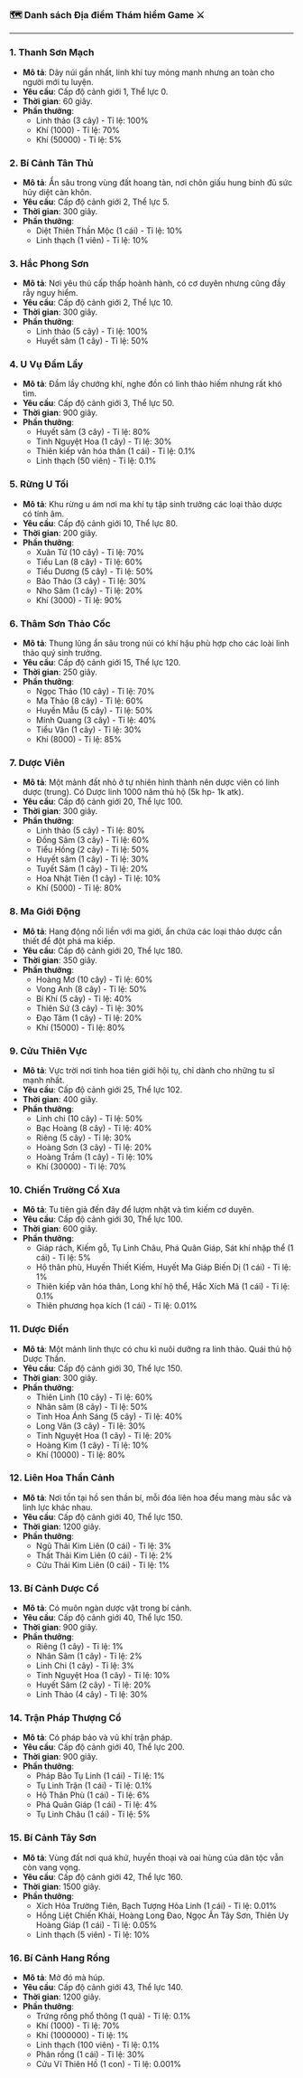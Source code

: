 ### 🗺️ Danh sách Địa điểm Thám hiểm Game ⚔️

---

### **1. Thanh Sơn Mạch**

* **Mô tả**: Dãy núi gần nhất, linh khí tuy mỏng manh nhưng an toàn cho người mới tu luyện.
* **Yêu cầu**: Cấp độ cảnh giới 1, Thể lực 0.
* **Thời gian**: 60 giây.
* **Phần thưởng**:
    * Linh thảo (3 cây) - Tỉ lệ: 100%
    * Khí (1000) - Tỉ lệ: 70%
    * Khí (50000) - Tỉ lệ: 5%

### **2. Bí Cảnh Tân Thủ**

* **Mô tả**: Ẩn sâu trong vùng đất hoang tàn, nơi chôn giấu hung binh đủ sức hủy diệt càn khôn.
* **Yêu cầu**: Cấp độ cảnh giới 2, Thể lực 5.
* **Thời gian**: 300 giây.
* **Phần thưởng**:
    * Diệt Thiên Thần Mộc (1 cái) - Tỉ lệ: 10%
    * Linh thạch (1 viên) - Tỉ lệ: 10%

### **3. Hắc Phong Sơn**

* **Mô tả**: Nơi yêu thú cấp thấp hoành hành, có cơ duyên nhưng cũng đầy rẫy nguy hiểm.
* **Yêu cầu**: Cấp độ cảnh giới 2, Thể lực 10.
* **Thời gian**: 300 giây.
* **Phần thưởng**:
    * Linh thảo (5 cây) - Tỉ lệ: 100%
    * Huyết sâm (1 cây) - Tỉ lệ: 50%

### **4. U Vụ Đầm Lầy**

* **Mô tả**: Đầm lầy chướng khí, nghe đồn có linh thảo hiếm nhưng rất khó tìm.
* **Yêu cầu**: Cấp độ cảnh giới 3, Thể lực 50.
* **Thời gian**: 900 giây.
* **Phần thưởng**:
    * Huyết sâm (3 cây) - Tỉ lệ: 80%
    * Tinh Nguyệt Hoa (1 cây) - Tỉ lệ: 30%
    * Thiên kiếp vân hóa thân (1 cái) - Tỉ lệ: 0.1%
    * Linh thạch (50 viên) - Tỉ lệ: 0.1%

### **5. Rừng U Tối**

* **Mô tả**: Khu rừng u ám nơi ma khí tụ tập sinh trưởng các loại thảo dược có tính âm.
* **Yêu cầu**: Cấp độ cảnh giới 10, Thể lực 80.
* **Thời gian**: 200 giây.
* **Phần thưởng**:
    * Xuân Tử (10 cây) - Tỉ lệ: 70%
    * Tiểu Lan (8 cây) - Tỉ lệ: 60%
    * Tiểu Dương (5 cây) - Tỉ lệ: 50%
    * Bảo Thảo (3 cây) - Tỉ lệ: 30%
    * Nho Sâm (1 cây) - Tỉ lệ: 20%
    * Khí (3000) - Tỉ lệ: 90%

### **6. Thâm Sơn Thảo Cốc**

* **Mô tả**: Thung lũng ẩn sâu trong núi có khí hậu phù hợp cho các loài linh thảo quý sinh trưởng.
* **Yêu cầu**: Cấp độ cảnh giới 15, Thể lực 120.
* **Thời gian**: 250 giây.
* **Phần thưởng**:
    * Ngọc Thảo (10 cây) - Tỉ lệ: 70%
    * Ma Thảo (8 cây) - Tỉ lệ: 60%
    * Huyền Mẫu (5 cây) - Tỉ lệ: 50%
    * Minh Quang (3 cây) - Tỉ lệ: 40%
    * Tiểu Vân (1 cây) - Tỉ lệ: 30%
    * Khí (8000) - Tỉ lệ: 85%

### **7. Dược Viên**

* **Mô tả**: Một mảnh đất nhỏ ở tự nhiên hình thành nên dược viên có linh dược (trung). Có Dược linh 1000 năm thủ hộ (5k hp- 1k atk).
* **Yêu cầu**: Cấp độ cảnh giới 20, Thể lực 100.
* **Thời gian**: 300 giây.
* **Phần thưởng**:
    * Linh thảo (5 cây) - Tỉ lệ: 80%
    * Đồng Sâm (3 cây) - Tỉ lệ: 60%
    * Tiểu Hồng (2 cây) - Tỉ lệ: 50%
    * Huyết sâm (1 cây) - Tỉ lệ: 30%
    * Tuyết Sâm (1 cây) - Tỉ lệ: 20%
    * Hoa Nhật Tiên (1 cây) - Tỉ lệ: 10%
    * Khí (5000) - Tỉ lệ: 80%

### **8. Ma Giới Động**

* **Mô tả**: Hang động nối liền với ma giới, ẩn chứa các loại thảo dược cần thiết để đột phá ma kiếp.
* **Yêu cầu**: Cấp độ cảnh giới 20, Thể lực 180.
* **Thời gian**: 350 giây.
* **Phần thưởng**:
    * Hoàng Mơ (10 cây) - Tỉ lệ: 60%
    * Vong Anh (8 cây) - Tỉ lệ: 50%
    * Bí Khí (5 cây) - Tỉ lệ: 40%
    * Thiên Sứ (3 cây) - Tỉ lệ: 30%
    * Đạo Tâm (1 cây) - Tỉ lệ: 20%
    * Khí (15000) - Tỉ lệ: 80%

### **9. Cửu Thiên Vực**

* **Mô tả**: Vực trời nơi tinh hoa tiên giới hội tụ, chỉ dành cho những tu sĩ mạnh nhất.
* **Yêu cầu**: Cấp độ cảnh giới 25, Thể lực 102.
* **Thời gian**: 400 giây.
* **Phần thưởng**:
    * Linh chi (10 cây) - Tỉ lệ: 50%
    * Bạc Hoàng (8 cây) - Tỉ lệ: 40%
    * Riêng (5 cây) - Tỉ lệ: 30%
    * Hoàng Sơn (3 cây) - Tỉ lệ: 20%
    * Hoàng Trầm (1 cây) - Tỉ lệ: 10%
    * Khí (30000) - Tỉ lệ: 70%

### **10. Chiến Trường Cổ Xưa**

* **Mô tả**: Tu tiên giả đến đây để lượm nhặt và tìm kiếm cơ duyên.
* **Yêu cầu**: Cấp độ cảnh giới 30, Thể lực 100.
* **Thời gian**: 600 giây.
* **Phần thưởng**:
    * Giáp rách, Kiếm gỗ, Tụ Linh Châu, Phá Quân Giáp, Sát khí nhập thể (1 cái) - Tỉ lệ: 5%
    * Hộ thân phù, Huyền Thiết Kiếm, Huyết Ma Giáp Biến Dị (1 cái) - Tỉ lệ: 1%
    * Thiên kiếp vân hóa thân, Long khí hộ thể, Hắc Xích Mã (1 cái) - Tỉ lệ: 0.1%
    * Thiên phương họa kích (1 cái) - Tỉ lệ: 0.01%

### **11. Dược Điền**

* **Mô tả**: Một mảnh linh thực có chu kì nuôi dưỡng ra linh thảo. Quái thủ hộ Dược Thần.
* **Yêu cầu**: Cấp độ cảnh giới 30, Thể lực 150.
* **Thời gian**: 300 giây.
* **Phần thưởng**:
    * Thiên Linh (10 cây) - Tỉ lệ: 60%
    * Nhân sâm (8 cây) - Tỉ lệ: 50%
    * Tinh Hoa Ánh Sáng (5 cây) - Tỉ lệ: 40%
    * Long Vân (3 cây) - Tỉ lệ: 30%
    * Tinh Nguyệt Hoa (1 cây) - Tỉ lệ: 20%
    * Hoàng Kim (1 cây) - Tỉ lệ: 10%
    * Khí (10000) - Tỉ lệ: 80%

### **12. Liên Hoa Thần Cảnh**

* **Mô tả**: Nơi tồn tại hồ sen thần bí, mỗi đóa liên hoa đều mang màu sắc và linh lực khác nhau.
* **Yêu cầu**: Cấp độ cảnh giới 40, Thể lực 150.
* **Thời gian**: 1200 giây.
* **Phần thưởng**:
    * Ngũ Thải Kim Liên (0 cái) - Tỉ lệ: 3%
    * Thất Thải Kim Liên (0 cái) - Tỉ lệ: 2%
    * Cửu Thải Kim Liên (0 cái) - Tỉ lệ: 1%

### **13. Bí Cảnh Dược Cổ**

* **Mô tả**: Có muôn ngàn dược vật trong bí cảnh.
* **Yêu cầu**: Cấp độ cảnh giới 40, Thể lực 150.
* **Thời gian**: 900 giây.
* **Phần thưởng**:
    * Riêng (1 cây) - Tỉ lệ: 1%
    * Nhân Sâm (1 cây) - Tỉ lệ: 2%
    * Linh Chi (1 cây) - Tỉ lệ: 3%
    * Tinh Nguyệt Hoa (1 cây) - Tỉ lệ: 10%
    * Huyết Sâm (2 cây) - Tỉ lệ: 20%
    * Linh Thảo (4 cây) - Tỉ lệ: 30%

### **14. Trận Pháp Thượng Cổ**

* **Mô tả**: Có pháp bảo và vũ khí trận pháp.
* **Yêu cầu**: Cấp độ cảnh giới 40, Thể lực 200.
* **Thời gian**: 900 giây.
* **Phần thưởng**:
    * Pháp Bảo Tụ Linh (1 cái) - Tỉ lệ: 1%
    * Tụ Linh Trận (1 cái) - Tỉ lệ: 0.1%
    * Hộ Thân Phù (1 cái) - Tỉ lệ: 6%
    * Phá Quân Giáp (1 cái) - Tỉ lệ: 4%
    * Tụ Linh Châu (1 cái) - Tỉ lệ: 5%

### **15. Bí Cảnh Tây Sơn**

* **Mô tả**: Vùng đất nơi quá khứ, huyền thoại và oai hùng của dân tộc vẫn còn vang vọng.
* **Yêu cầu**: Cấp độ cảnh giới 42, Thể lực 160.
* **Thời gian**: 1500 giây.
* **Phần thưởng**:
    * Xích Hỏa Trường Tiên, Bạch Tượng Hỏa Linh (1 cái) - Tỉ lệ: 0.01%
    * Hồng Liệt Chiến Khải, Hoàng Long Đao, Ngọc Ấn Tây Sơn, Thiên Uy Hoàng Giáp (1 cái) - Tỉ lệ: 0.05%
    * Linh thạch (5 viên) - Tỉ lệ: 10%

### **16. Bí Cảnh Hang Rồng**

* **Mô tả**: Mở đó mà húp.
* **Yêu cầu**: Cấp độ cảnh giới 43, Thể lực 140.
* **Thời gian**: 1200 giây.
* **Phần thưởng**:
    * Trứng rồng phổ thông (1 quả) - Tỉ lệ: 0.1%
    * Khí (1000) - Tỉ lệ: 70%
    * Khí (1000000) - Tỉ lệ: 1%
    * Linh thạch (100 viên) - Tỉ lệ: 0.1%
    * Phân rồng (1 cái) - Tỉ lệ: 30%
    * Cửu Vĩ Thiên Hồ (1 con) - Tỉ lệ: 0.001%
